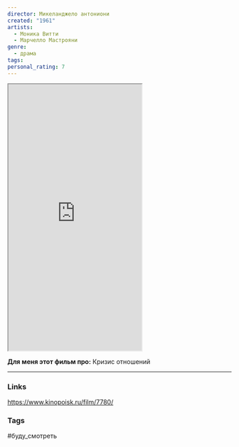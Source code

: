 ```yaml
---
director: Микеланджело антониони
created: "1961"
artists:
  - Моника Витти
  - Марчелло Мастрояни
genre:
  - драма
tags: 
personal_rating: 7
---
```


<iframe
  id="inlineFrameExample"
  title="Inline Frame Example"
  width="300"
  height="600"
  src="https://avatars.mds.yandex.net/get-kinopoisk-image/1704946/dda8d24c-f53f-4403-a6bc-7a89d5372a7c/300x450">
</iframe>

**Для меня этот фильм про:**
Кризис отношений




___
### Links
https://www.kinopoisk.ru/film/7780/

### Tags

#буду_смотреть 


